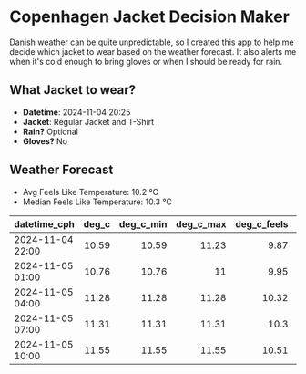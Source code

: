 
# Copenhagen Jacket Decision Maker

Danish weather can be quite unpredictable, so I created this app to help me decide which jacket to wear based on the weather forecast. 
It also alerts me when it's cold enough to bring gloves or when I should be ready for rain.

## What Jacket to wear?

- **Datetime**: 2024-11-04 20:25
- **Jacket**: Regular Jacket and T-Shirt
- **Rain?** Optional
- **Gloves?** No

## Weather Forecast
- Avg Feels Like Temperature: 10.2 °C
- Median Feels Like Temperature: 10.3 °C

| datetime_cph     |   deg_c |   deg_c_min |   deg_c_max |   deg_c_feels | weather   | wind   | rain   |
|:-----------------|--------:|------------:|------------:|--------------:|:----------|:-------|:-------|
| 2024-11-04 22:00 |   10.59 |       10.59 |       11.23 |          9.87 | Rain      | Low    | Low    |
| 2024-11-05 01:00 |   10.76 |       10.76 |       11    |          9.95 | Clouds    | Low    | None   |
| 2024-11-05 04:00 |   11.28 |       11.28 |       11.28 |         10.32 | Clouds    | Low    | None   |
| 2024-11-05 07:00 |   11.31 |       11.31 |       11.31 |         10.3  | Clouds    | Low    | None   |
| 2024-11-05 10:00 |   11.55 |       11.55 |       11.55 |         10.51 | Clouds    | Low    | None   |
        